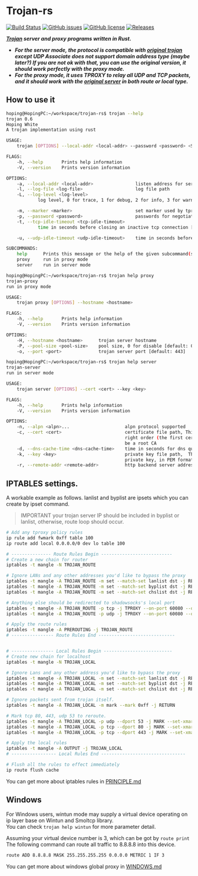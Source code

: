 # Trojan-rs

[![Build Status](https://travis-ci.com/lazytiger/trojan-rs.svg?branch=master)](https://travis-ci.com/lazytiger/trojan-rs)
[![GitHub issues](https://img.shields.io/github/issues/lazytiger/trojan-rs)](https://github.com/lazytiger/trojan-rs/issues)
[![GitHub license](https://img.shields.io/github/license/lazytiger/trojan-rs)](https://github.com/lazytiger/trojan-rs/blob/master/LICENSE)
[![Releases](https://img.shields.io/github/v/release/lazytiger/trojan-rs.svg?include_prereleases)](https://github.com/lazytiger/trojan-rs/releases)

***[Trojan](https://github.com/trojan-gfw/trojan) server and proxy programs written in Rust.***

* ***For the server mode, the protocol is compatible with [original trojan](https://github.com/trojan-gfw/trojan) except
  UDP Associate does not support domain address type (maybe later?) If
  you are not ok with that, you can use the original version, it should work
  perfectly with the proxy mode.***
* ***For the proxy mode, it uses TPROXY to relay all UDP and TCP packets, and it
  should work with the [original server](https://github.com/trojan-gfw/trojan) in both route or local type.***

## How to use it

```bash
hoping@HopingPC:~/workspace/trojan-rs$ trojan --help
trojan 0.6
Hoping White
A trojan implementation using rust

USAGE:
    trojan [OPTIONS] --local-addr <local-addr> --password <password> <SUBCOMMAND>

FLAGS:
    -h, --help       Prints help information
    -V, --version    Prints version information

OPTIONS:
    -a, --local-addr <local-addr>                listen address for server, format like 0.0.0.0:443
    -l, --log-file <log-file>                    log file path
    -L, --log-level <log-level>
            log level, 0 for trace, 1 for debug, 2 for info, 3 for warning, 4 for error, 5 for off [default: 2]

    -m, --marker <marker>                        set marker used by tproxy [default: 1]
    -p, --password <password>                    passwords for negotiation
    -t, --tcp-idle-timeout <tcp-idle-timeout>
            time in seconds before closing an inactive tcp connection [default: 600]

    -u, --udp-idle-timeout <udp-idle-timeout>    time in seconds before closing an inactive udp connection [default: 60]

SUBCOMMANDS:
    help      Prints this message or the help of the given subcommand(s)
    proxy     run in proxy mode
    server    run in server mode

hoping@HopingPC:~/workspace/trojan-rs$ trojan help proxy
trojan-proxy
run in proxy mode

USAGE:
    trojan proxy [OPTIONS] --hostname <hostname>

FLAGS:
    -h, --help       Prints help information
    -V, --version    Prints version information

OPTIONS:
    -H, --hostname <hostname>      trojan server hostname
    -P, --pool-size <pool-size>    pool size, 0 for disable [default: 0]
    -o, --port <port>              trojan server port [default: 443]

hoping@HopingPC:~/workspace/trojan-rs$ trojan help server
trojan-server
run in server mode

USAGE:
    trojan server [OPTIONS] --cert <cert> --key <key>

FLAGS:
    -h, --help       Prints help information
    -V, --version    Prints version information

OPTIONS:
    -n, --alpn <alpn>...                     alpn protocol supported
    -c, --cert <cert>                        certificate file path, This should contain PEM-format certificates in the
                                             right order (the first certificate should certify KEYFILE, the last should
                                             be a root CA
    -d, --dns-cache-time <dns-cache-time>    time in seconds for dns query cache [default: 300]
    -k, --key <key>                          private key file path,  This should be a RSA private key or PKCS8-encoded
                                             private key, in PEM format.
    -r, --remote-addr <remote-addr>          http backend server address [default: 127.0.0.1:80]

```

## IPTABLES settings.

A workable example as follows.
lanlist and byplist are ipsets which you can create by ipset command.

> IMPORTANT your trojan server IP should be included in byplist or lanlist, otherwise, route loop should occur.

```bash
# Add any tproxy policy rules
ip rule add fwmark 0xff table 100
ip route add local 0.0.0.0/0 dev lo table 100

# --------------- Route Rules Begin ---------------------------
# Create a new chain for router
iptables -t mangle -N TROJAN_ROUTE

# Ignore LANs and any other addresses you'd like to bypass the proxy
iptables -t mangle -A TROJAN_ROUTE -m set --match-set lanlist dst -j RETURN
iptables -t mangle -A TROJAN_ROUTE -m set --match-set byplist dst -j RETURN
iptables -t mangle -A TROJAN_ROUTE -m set --match-set chslist dst -j RETURN

# Anything else should be redirected to shadowsocks's local port
iptables -t mangle -A TROJAN_ROUTE -p tcp -j TPROXY --on-port 60080 --on-ip 127.0.0.1 --tproxy-mark 0xff
iptables -t mangle -A TROJAN_ROUTE -p udp -j TPROXY --on-port 60080 --on-ip 127.0.0.1 --tproxy-mark 0xff

# Apply the route rules
iptables -t mangle -A PREROUTING -j TROJAN_ROUTE
# ---------------- Route Rules End -----------------------------


# ---------------- Local Rules Begin --------------------------
# Create new chain for localhost
iptables -t mangle -N TROJAN_LOCAL

# Ignore Lans and any other address you'd like to bypass the proxy
iptables -t mangle -A TROJAN_LOCAL -m set --match-set lanlist dst -j RETURN
iptables -t mangle -A TROJAN_LOCAL -m set --match-set byplist dst -j RETURN
iptables -t mangle -A TROJAN_LOCAL -m set --match-set chslist dst -j RETURN

# Ignore packets sent from trojan itself.
iptables -t mangle -A TROJAN_LOCAL -m mark --mark 0xff -j RETURN

# Mark tcp 80, 443, udp 53 to reroute.
iptables -t mangle -A TROJAN_LOCAL -p udp --dport 53 -j MARK --set-xmark 0xff
iptables -t mangle -A TROJAN_LOCAL -p tcp --dport 80 -j MARK --set-xmark 0xff
iptables -t mangle -A TROJAN_LOCAL -p tcp --dport 443 -j MARK --set-xmark 0xff

# Apply the local rules
iptables -t mangle -A OUTPUT -j TROJAN_LOCAL
# ----------------- Local Rules End --------------------------------

# Flush all the rules to effect immediately
ip route flush cache
```

You can get more about iptables rules in [PRINCIPLE.md](https://github.com/lazytiger/trojan-rs/blob/master/PRINCIPLE.md)

## Windows

For Windows users, wintun mode may supply a virtual device operating on ip layer base on Wintun and Smoltcp library.  
You can check ```trojan help wintun``` for more parameter detail.

Assuming your virtual device number is 3, which can be got by ```route print```
The following command can route all traffic to 8.8.8.8 into this device.

```bash
route ADD 8.8.8.8 MASK 255.255.255.255 0.0.0.0 METRIC 1 IF 3
```

You can get more about windows global proxy in [WINDOWS.md](https://github.com/lazytiger/trojan-rs/blob/master/WINDOWS.md)



